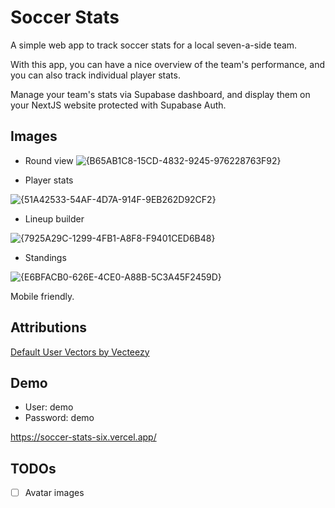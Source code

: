 # Soccer Stats

A simple web app to track soccer stats for a local seven-a-side team.

With this app, you can have a nice overview of the team's performance, and you can also track individual player stats.

Manage your team's stats via Supabase dashboard, and display them on your NextJS website protected with Supabase Auth.

## Images

- Round view
![{B65AB1C8-15CD-4832-9245-976228763F92}](https://github.com/user-attachments/assets/ebd6bb7f-a6cd-4f4a-8d14-c0a8b01ab125)


- Player stats

![{51A42533-54AF-4D7A-914F-9EB262D92CF2}](https://github.com/user-attachments/assets/c4d4dd15-4b3c-45dd-946a-ceb3c09473e9)

- Lineup builder

![{7925A29C-1299-4FB1-A8F8-F9401CED6B48}](https://github.com/user-attachments/assets/5bbb55af-3541-490e-b793-aa3ba2cf5f73)

- Standings

![{E6BFACB0-626E-4CE0-A88B-5C3A45F2459D}](https://github.com/user-attachments/assets/10126cd6-4618-4a0d-83d5-422fafe533bd)


Mobile friendly.

## Attributions

[Default User Vectors by Vecteezy](https://www.vecteezy.com/free-vector/default-user)

## Demo

- User: demo
- Password: demo

https://soccer-stats-six.vercel.app/

## TODOs

- [ ] Avatar images
